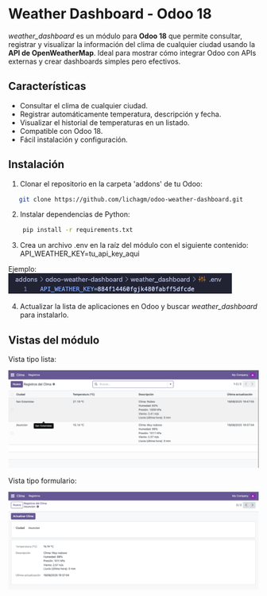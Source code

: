 # Weather Dashboard - Odoo 18

*weather_dashboard* es un módulo para **Odoo 18** que permite consultar, registrar y visualizar la información del clima de cualquier ciudad usando la **API de OpenWeatherMap**. Ideal para mostrar cómo integrar Odoo con APIs externas y crear dashboards simples pero efectivos.

## Características
- Consultar el clima de cualquier ciudad.
- Registrar automáticamente temperatura, descripción y fecha.
- Visualizar el historial de temperaturas en un listado.
- Compatible con Odoo 18.
- Fácil instalación y configuración.

## Instalación
1. Clonar el repositorio en la carpeta 'addons' de tu Odoo:
```bash
   git clone https://github.com/lichagm/odoo-weather-dashboard.git
```
2. Instalar dependencias de Python:
```bash
    pip install -r requirements.txt
```
3. Crea un archivo .env en la raíz del módulo con el siguiente contenido:
API_WEATHER_KEY=tu_api_key_aqui

Ejemplo:
![env](weather_dashboard/screenshots/env.png)

4. Actualizar la lista de aplicaciones en Odoo y buscar *weather_dashboard* para instalarlo.

## Vistas del módulo

Vista tipo lista:

![Lista](weather_dashboard/screenshots/list.png)

Vista tipo formulario:

![Formulario](weather_dashboard/screenshots/form.png)

